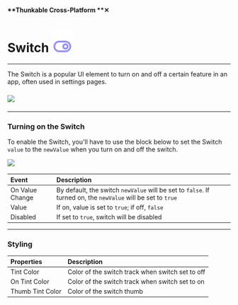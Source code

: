 #### **Thunkable Cross-Platform **✕

# Switch ![](/assets/iOSviewIconSwitch.png)

---

The Switch is a popular UI element to turn on and off a certain feature in an app, often used in settings pages.

### ![](/assets/switch-✕-fig-1.gif)

---

### Turning on the Switch

To enable the Switch, you'll have to use the block below to set the Switch `value` to the `newValue` when you turn on and off the switch.

![](/assets/switch-✕-fig-2.png)

| Event | Description |
| :--- | :--- |
| On Value Change | By default, the switch `newValue` will be set to `false`. If turned on, the `newValue` will be set to `true` |
| Value | If on, value is set to `true`; if off, `false` |
| Disabled | If set to `true`, switch will be disabled |

---

### Styling

| Properties | Description |
| :--- | :--- |
| Tint Color | Color of the switch track when switch set to off |
| On Tint Color | Color of the switch track when switch set to on |
| Thumb Tint Color | Color of the switch thumb |

### 



